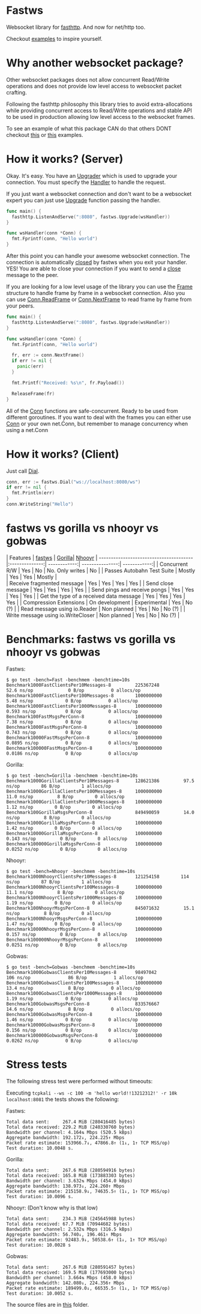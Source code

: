 # Fastws

Websocket library for [fasthttp](https://github.com/valyala/fasthttp). And now for net/http too.

Checkout [examples](https://github.com/dgrr/fastws/blob/master/examples) to inspire yourself.

# Why another websocket package?

Other websocket packages does not allow concurrent Read/Write operations
and does not provide low level access to websocket packet crafting.

Following the fasthttp philosophy this library tries to avoid extra-allocations
while providing concurrent access to Read/Write operations and stable API to be used
in production allowing low level access to the websocket frames.

To see an example of what this package CAN do that others DONT checkout [this](https://github.com/dgrr/fastws/blob/master/examples/concurrent_server.go)
or [this](https://github.com/dgrr/fastws/blob/master/examples/broadcast.go) examples.

# How it works? (Server)

Okay. It's easy. You have an
[Upgrader](https://godoc.org/github.com/dgrr/fastws#Upgrader)
which is used to upgrade your connection.
You must specify the
[Handler](https://godoc.org/github.com/dgrr/fastws#Upgrader.Handler)
to handle the request.

If you just want a websocket connection and don't want to be
a websocket expert you can just
use [Upgrade](https://godoc.org/github.com/dgrr/fastws#Upgrade) function passing the
handler.

```go
func main() {
  fasthttp.ListenAndServe(":8080", fastws.Upgrade(wsHandler))
}

func wsHandler(conn *Conn) {
  fmt.Fprintf(conn, "Hello world")
}
```

After this point you can handle your awesome websocket connection.
The connection is automatically
[closed](https://github.com/dgrr/fastws/blob/master/upgrader.go#L137)
by fastws when you exit your handler. YES! You are able to close
your connection if you want to send a
[close](https://godoc.org/github.com/dgrr/fastws#Conn.Close) message to the peer.

If you are looking for a low level usage of the library you can use the
[Frame](https://godoc.org/github.com/dgrr/fastws#Frame) structure
to handle frame by frame in a websocket connection.
Also you can use
[Conn.ReadFrame](https://godoc.org/github.com/dgrr/fastws#Conn.ReadFrame) or
[Conn.NextFrame](https://godoc.org/github.com/dgrr/fastws#Conn.NextFrame) to read
frame by frame from your peers.

```go
func main() {
  fasthttp.ListenAndServe(":8080", fastws.Upgrade(wsHandler))
}

func wsHandler(conn *Conn) {
  fmt.Fprintf(conn, "Hello world")

  fr, err := conn.NextFrame()
  if err != nil {
    panic(err)
  }

  fmt.Printf("Received: %s\n", fr.Payload())

  ReleaseFrame(fr)
}
```

All of the [Conn](https://godoc.org/github.com/dgrr/fastws#Conn)
functions are safe-concurrent. Ready to be used from different goroutines.
If you want to deal with the frames you can either use
[Conn](https://godoc.org/github.com/dgrr/fastws#Conn) or your own net.Conn,
but remember to manage concurrency when using a net.Conn

# How it works? (Client)

Just call [Dial](https://godoc.org/github.com/dgrr/fastws#Dial).

```go
conn, err := fastws.Dial("ws://localhost:8080/ws")
if err != nil {
  fmt.Println(err)
}
conn.WriteString("Hello")
```

# fastws vs gorilla vs nhooyr vs gobwas

| Features | [fastws](https://github.com/dgrr/fastws) | [Gorilla](https://github.com/savsgio/websocket)| [Nhooyr](https://github.com/nhooyr/websocket)
| --------------------------------------- |:--------------:| ------------:| ---------------:| ------------:|
| Concurrent R/W                          | Yes            | No           | No. Only writes | No           |
| Passes Autobahn Test Suite              | Mostly         | Yes          | Yes             | Mostly       |    
| Receive fragmented message              | Yes            | Yes          | Yes             | Yes          |
| Send close message                      | Yes            | Yes          | Yes             | Yes          |
| Send pings and receive pongs            | Yes            | Yes          | Yes             | Yes          |
| Get the type of a received data message | Yes            | Yes          | Yes             | Yes          |
| Compression Extensions                  | On development | Experimental | Yes             | No (?)       |
| Read message using io.Reader            | Non planned    | Yes          | No              | No (?)       |
| Write message using io.WriteCloser      | Non planned    | Yes          | No              | No (?)       |

# Benchmarks: fastws vs gorilla vs nhooyr vs gobwas

Fastws:
```
$ go test -bench=Fast -benchmem -benchtime=10s
Benchmark1000FastClientsPer10Messages-8         225367248               52.6 ns/op             0 B/op          0 allocs/op
Benchmark1000FastClientsPer100Messages-8        1000000000               5.48 ns/op            0 B/op          0 allocs/op
Benchmark1000FastClientsPer1000Messages-8       1000000000               0.593 ns/op           0 B/op          0 allocs/op
Benchmark100FastMsgsPerConn-8                   1000000000               7.38 ns/op            0 B/op          0 allocs/op
Benchmark1000FastMsgsPerConn-8                  1000000000               0.743 ns/op           0 B/op          0 allocs/op
Benchmark10000FastMsgsPerConn-8                 1000000000               0.0895 ns/op          0 B/op          0 allocs/op
Benchmark100000FastMsgsPerConn-8                1000000000               0.0186 ns/op          0 B/op          0 allocs/op
```

Gorilla:
```
$ go test -bench=Gorilla -benchmem -benchtime=10s
Benchmark1000GorillaClientsPer10Messages-8      128621386         97.5 ns/op        86 B/op        1 allocs/op
Benchmark1000GorillaClientsPer100Messages-8     1000000000          11.0 ns/op         8 B/op        0 allocs/op
Benchmark1000GorillaClientsPer1000Messages-8    1000000000           1.12 ns/op        0 B/op        0 allocs/op
Benchmark100GorillaMsgsPerConn-8                849490059         14.0 ns/op         8 B/op        0 allocs/op
Benchmark1000GorillaMsgsPerConn-8               1000000000           1.42 ns/op        0 B/op        0 allocs/op
Benchmark10000GorillaMsgsPerConn-8              1000000000           0.143 ns/op         0 B/op        0 allocs/op
Benchmark100000GorillaMsgsPerConn-8             1000000000           0.0252 ns/op        0 B/op        0 allocs/op
```

Nhooyr:
```
$ go test -bench=Nhooyr -benchmem -benchtime=10s
Benchmark1000NhooyrClientsPer10Messages-8       121254158        114 ns/op        87 B/op        1 allocs/op
Benchmark1000NhooyrClientsPer100Messages-8      1000000000          11.1 ns/op         8 B/op        0 allocs/op
Benchmark1000NhooyrClientsPer1000Messages-8     1000000000           1.19 ns/op        0 B/op        0 allocs/op
Benchmark100NhooyrMsgsPerConn-8                 845071632         15.1 ns/op         8 B/op        0 allocs/op
Benchmark1000NhooyrMsgsPerConn-8                1000000000           1.47 ns/op        0 B/op        0 allocs/op
Benchmark10000NhooyrMsgsPerConn-8               1000000000           0.157 ns/op         0 B/op        0 allocs/op
Benchmark100000NhooyrMsgsPerConn-8              1000000000           0.0251 ns/op        0 B/op        0 allocs/op
```

Gobwas:
```
$ go test -bench=Gobwas -benchmem -benchtime=10s
Benchmark1000GobwasClientsPer10Messages-8       98497042               106 ns/op              86 B/op          1 allocs/op
Benchmark1000GobwasClientsPer100Messages-8      1000000000              13.4 ns/op             8 B/op          0 allocs/op
Benchmark1000GobwasClientsPer1000Messages-8     1000000000               1.19 ns/op            0 B/op          0 allocs/op
Benchmark100GobwasMsgsPerConn-8                 833576667               14.6 ns/op             8 B/op          0 allocs/op
Benchmark1000GobwasMsgsPerConn-8                1000000000               1.46 ns/op            0 B/op          0 allocs/op
Benchmark10000GobwasMsgsPerConn-8               1000000000               0.156 ns/op           0 B/op          0 allocs/op
Benchmark100000GobwasMsgsPerConn-8              1000000000               0.0262 ns/op          0 B/op          0 allocs/op
```

# Stress tests

The following stress test were performed without timeouts:

Executing `tcpkali --ws -c 100 -m 'hello world!!13212312!' -r 10k localhost:8081` the tests shows the following:

Fastws:
```
Total data sent:     267.4 MiB (280416485 bytes)
Total data received: 229.2 MiB (240330760 bytes)
Bandwidth per channel: 4.164⇅ Mbps (520.5 kBps)
Aggregate bandwidth: 192.172↓, 224.225↑ Mbps
Packet rate estimate: 153966.7↓, 47866.8↑ (1↓, 1↑ TCP MSS/op)
Test duration: 10.0048 s.
```

Gorilla:
```
Total data sent:     267.6 MiB (280594916 bytes)
Total data received: 165.8 MiB (173883303 bytes)
Bandwidth per channel: 3.632⇅ Mbps (454.0 kBps)
Aggregate bandwidth: 138.973↓, 224.260↑ Mbps
Packet rate estimate: 215158.9↓, 74635.5↑ (1↓, 1↑ TCP MSS/op)
Test duration: 10.0096 s.
```

Nhooyr: (Don't know why is that low)
```
Total data sent:     234.3 MiB (245645988 bytes)
Total data received: 67.7 MiB (70944682 bytes)
Bandwidth per channel: 2.532⇅ Mbps (316.5 kBps)
Aggregate bandwidth: 56.740↓, 196.461↑ Mbps
Packet rate estimate: 92483.9↓, 50538.6↑ (1↓, 1↑ TCP MSS/op)
Test duration: 10.0028 s
```

Gobwas:
```
Total data sent:     267.6 MiB (280591457 bytes)
Total data received: 169.5 MiB (177693000 bytes)
Bandwidth per channel: 3.664⇅ Mbps (458.0 kBps)
Aggregate bandwidth: 142.080↓, 224.356↑ Mbps
Packet rate estimate: 189499.0↓, 66535.5↑ (1↓, 1↑ TCP MSS/op)
Test duration: 10.0052 s.
```

The source files are in [this](https://github.com/dgrr/fastws/tree/master/stress-tests/) folder.
